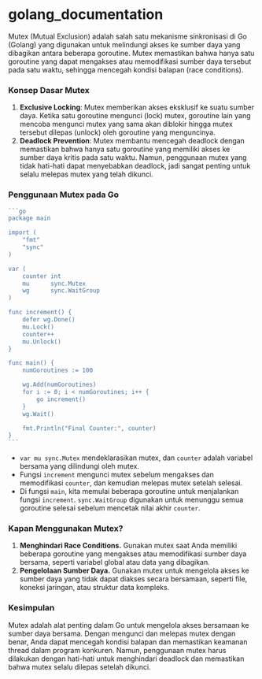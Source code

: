 # golang\_documentation

Mutex (Mutual Exclusion) adalah salah satu mekanisme sinkronisasi di Go (Golang) yang digunakan untuk melindungi akses ke sumber daya yang dibagikan antara beberapa goroutine. Mutex memastikan bahwa hanya satu goroutine yang dapat mengakses atau memodifikasi sumber daya tersebut pada satu waktu, sehingga mencegah kondisi balapan (race conditions).

### Konsep Dasar Mutex

1. **Exclusive Locking**: Mutex memberikan akses eksklusif ke suatu sumber daya. Ketika satu goroutine mengunci (lock) mutex, goroutine lain yang mencoba mengunci mutex yang sama akan diblokir hingga mutex tersebut dilepas (unlock) oleh goroutine yang menguncinya.
2. **Deadlock Prevention**: Mutex membantu mencegah deadlock dengan memastikan bahwa hanya satu goroutine yang memiliki akses ke sumber daya kritis pada satu waktu. Namun, penggunaan mutex yang tidak hati-hati dapat menyebabkan deadlock, jadi sangat penting untuk selalu melepas mutex yang telah dikunci.

### Penggunaan Mutex pada Go

````go
```go
package main

import (
	"fmt"
	"sync"
)

var (
	counter int
	mu      sync.Mutex
	wg      sync.WaitGroup
)

func increment() {
	defer wg.Done()
	mu.Lock()
	counter++
	mu.Unlock()
}

func main() {
	numGoroutines := 100

	wg.Add(numGoroutines)
	for i := 0; i < numGoroutines; i++ {
		go increment()
	}
	wg.Wait()

	fmt.Println("Final Counter:", counter)
}
```
````

* `var mu sync.Mutex` mendeklarasikan mutex, dan `counter` adalah variabel bersama yang dilindungi oleh mutex.
* Fungsi `increment` mengunci mutex sebelum mengakses dan memodifikasi `counter`, dan kemudian melepas mutex setelah selesai.
* Di fungsi `main`, kita memulai beberapa goroutine untuk menjalankan fungsi `increment`. `sync.WaitGroup` digunakan untuk menunggu semua goroutine selesai sebelum mencetak nilai akhir `counter`.

### Kapan Menggunakan Mutex?

1. **Menghindari Race Conditions.** Gunakan mutex saat Anda memiliki beberapa goroutine yang mengakses atau memodifikasi sumber daya bersama, seperti variabel global atau data yang dibagikan.
2. **Pengelolaan Sumber Daya.** Gunakan mutex untuk mengelola akses ke sumber daya yang tidak dapat diakses secara bersamaan, seperti file, koneksi jaringan, atau struktur data kompleks.

### Kesimpulan

Mutex adalah alat penting dalam Go untuk mengelola akses bersamaan ke sumber daya bersama. Dengan mengunci dan melepas mutex dengan benar, Anda dapat mencegah kondisi balapan dan memastikan keamanan thread dalam program konkuren. Namun, penggunaan mutex harus dilakukan dengan hati-hati untuk menghindari deadlock dan memastikan bahwa mutex selalu dilepas setelah dikunci.

